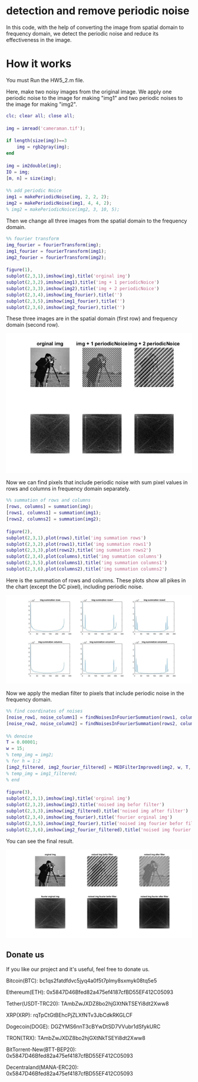 # detection and remove periodic noise

In this code, with the help of converting the image from spatial domain to frequency domain, we detect the periodic noise and reduce its effectiveness in the image.

# How it works

You must Run the HW5_2.m file.

Here, make two noisy images from the original image. We apply one periodic noise to the image for making "img1" and two periodic noises to the image for making "img2".

```matlab
clc; clear all; close all;

img = imread('cameraman.tif');

if length(size(img))==3
    img = rgb2gray(img);
end

img = im2double(img);
IO = img;
[m, n] = size(img);

%% add periodic Noice 
img1 = makePeriodicNoise(img, 2, 2, 2);
img2 = makePeriodicNoise(img1, 4, 4, 2);
% img2 = makePeriodicNoice(img2, 3, 10, 5);

```

Then we change all three images from the spatial domain to the frequency domain.

```matlab
%% fourier transform
img_fourier = fourierTransform(img);
img1_fourier = fourierTransform(img1);
img2_fourier = fourierTransform(img2);

figure(1),
subplot(2,3,1),imshow(img),title('orginal img')
subplot(2,3,2),imshow(img1),title('img + 1 periodicNoice')
subplot(2,3,3),imshow(img2),title('img + 2 periodicNoice')
subplot(2,3,4),imshow(img_fourier),title('')
subplot(2,3,5),imshow(img1_fourier),title('')
subplot(2,3,6),imshow(img2_fourier),title('')
```
These three images are in the spatial domain (first row) and frequency domain (second row).

![](https://github.com/bardiadelagah/detection_and_remove_periodic_noise/blob/main/img1.jpg)

Now we can find pixels that include periodic noise with sum pixel values in rows and columns in frequency domain separately. 

```matlab
%% summation of rows and columns
[rows, columns] = summation(img);
[rows1, columns1] = summation(img1);
[rows2, columns2] = summation(img2);

figure(2),
subplot(2,3,1),plot(rows),title('img summation rows')
subplot(2,3,2),plot(rows1),title('img summation rows1')
subplot(2,3,3),plot(rows2),title('img summation rows2')
subplot(2,3,4),plot(columns),title('img summation columns')
subplot(2,3,5),plot(columns1),title('img summation columns1')
subplot(2,3,6),plot(columns2),title('img summation columns2')
```

Here is the summation of rows and columns. These plots show all pikes in the chart (except the DC pixel), including periodic noise.

![](https://github.com/bardiadelagah/detection_and_remove_periodic_noise/blob/main/img2.jpg)

Now we apply the median filter to pixels that include periodic noise in the frequency domain.

```matlab
%% find coordinates of noises
[noise_row1, noise_column1] = findNoisesInFourierSummation(rows1, columns1);
[noise_row2, noise_column2] = findNoisesInFourierSummation(rows2, columns2);

%% denoise
T = 0.00001;
w = 15;
% temp_img = img2;
% for h = 1:2
[img2_filtered, img2_fourier_filtered] = MEDFilterImproved(img2, w, T, noise_row1, noise_column1);
% temp_img = img1_filtered;
% end

figure(3),
subplot(2,3,1),imshow(img),title('orginal img')
subplot(2,3,2),imshow(img2),title('noised img befor filter')
subplot(2,3,3),imshow(img2_filtered),title('noised img after filter')
subplot(2,3,4),imshow(img_fourier),title('fourier orginal img')
subplot(2,3,5),imshow(img2_fourier),title('noised img fourier befor filter')
subplot(2,3,6),imshow(img2_fourier_filtered),title('noised img fourier after filter')
```
You can see the final result.

![](https://github.com/bardiadelagah/detection_and_remove_periodic_noise/blob/main/img3.jpg)

## Donate us
If you like our project and it's useful, feel free to donate us.

Bitcoin(BTC): bc1qs2fatdfdvc5jyq4a0f5t7plmy8sxmyk08tq5e5

Ethereum(ETH): 0x5847D46Bfed82a475ef4187cfBD55EF412C05093

Tether(USDT-TRC20): TAmbZwJXDZ8bo2hjGXtNkTSEYi8dt2Xww8

XRP(XRP): rqTpCtGtBEhcPjZLXfNTv3JbCdkRKGLCF

Dogecoin(DOGE): DGZYMS6nnT3cBYwDtSD7VVubr1dSfykURC

TRON(TRX): TAmbZwJXDZ8bo2hjGXtNkTSEYi8dt2Xww8

BitTorrent-New(BTT-BEP20): 0x5847D46Bfed82a475ef4187cfBD55EF412C05093

Decentraland(MANA-ERC20): 0x5847D46Bfed82a475ef4187cfBD55EF412C05093
